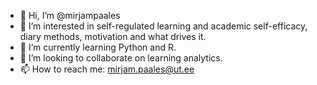 - 👋 Hi, I’m @mirjampaales
- 👀 I’m interested in self-regulated learning and academic self-efficacy, diary methods, motivation and what drives it.
- 🌱 I’m currently learning Python and R.
- 💞️ I’m looking to collaborate on learning analytics.
- 📫 How to reach me: mirjam.paales@ut.ee

<!---
mirjampaales/mirjampaales is a ✨ special ✨ repository because its `README.md` (this file) appears on your GitHub profile.
You can click the Preview link to take a look at your changes.
--->
